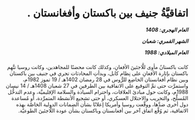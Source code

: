 <h1 dir="rtl">اتفاقيَّةُ جنيف بين باكستان وأفغانستان .</h1>

<h5 dir="rtl">العام الهجري:  1408

الشهر القمري: شعبان

العام الميلادي: 1988</h5>

<p dir="rtl">كانت باكستانُ مأوى للَّاجئينَ الأفغانِ، وكذلك كانت محضنًا للمجاهدين، وكانت روسيا تتَّهِم باكستان بإثارة الأفغانِ على نِظام كابل، وبدأتِ المحادثات تجري في جنيف بين باكستان وبين نظام أفغانستان الخاضِع للرُّوس في 28 رمضان 1402هـ / 19 تموز 1982م، واستمرَّت حتى تمَّ التوقيع على الاتفاقية بين الطرفينِ في 27 شعبان 1408هـ / 14 نيسان 1988م، وكانت حول مبادئ العلاقات، واحترام السيادة والسلامة الإقليميَّة، وعدم التدخُّل المُسلَّح، والتخريب والاحتلال العسكري، أو حتى تشجيع الأنشطة المتمرِّدة، أو مُساعدة دول أخرى ضدَّها، ووقَّعت روسيا وأمريكا إعلانًا بشأن الضمانات الدولية الخاصَّة بهذه الاتفاقية، ثم وُقِّع اتفاق آخر بين أفغانستان وباكستان بشأن عودة اللَّاجئينَ الطوعيَّة.</p></br>

